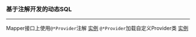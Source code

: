 ### 基于注解开发的动态SQL
---
Mapper接口上使用`@*Provider`注解 [实例](https://github.com/Cynaith/SpringDemo/tree/master/src/main/java/com/ly/springdemo/Mapper/DynamicMapping.java)
`@*Provider`加载自定义Provider类 [实例](https://github.com/Cynaith/SpringDemo/tree/master/src/main/java/com/ly/springdemo/Mapper/DynamicProvider/DynamicProvider.java)
